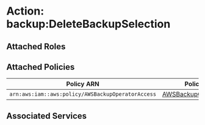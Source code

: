 # Action: backup:DeleteBackupSelection

## Attached Roles

## Attached Policies

| Policy ARN | Policy Name |
|------------|-------------|
| `arn:aws:iam::aws:policy/AWSBackupOperatorAccess` | [AWSBackupOperatorAccess](../policies.md#awsbackupoperatoraccess) |

## Associated Services

